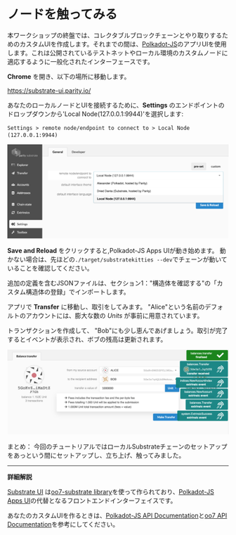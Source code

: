 ノードを触ってみる
===

本ワークショップの終盤では、コレクタブルブロックチェーンとやり取りするためのカスタムUIを作成します。それまでの間は、[Polkadot-JS](https://polkadot.js.org)のアプリUIを使用します。これは公開されているテストネットやローカル環境のカスタムノードに適応するように一般化されたインターフェースです。

**Chrome** を開き、以下の場所に移動します。

https://substrate-ui.parity.io/

あなたのローカルノードとUIを接続するために、**Settings** のエンドポイントのドロップダウンから'Local Node(127.0.0.1:9944)'を選択します:

```
Settings > remote node/endpoint to connect to > Local Node (127.0.0.1:9944)
```

![An image of the settings in Polkadot-JS Apps UI](../../0/assets/polkadot-js-settings.png)

**Save and Reload** をクリックすると,Polkadot-JS Apps UIが動き始めます。
動かない場合は、先ほどの`./target/substratekitties --dev`でチェーンが動いていることを確認してください。

追加の定義を含むJSONファイルは、セクション1："構造体を確認する"の「カスタム構造体の登録」でインポートします。

アプリで **Transfer** に移動し、取引をしてみます。 "Alice"という名前のデフォルトのアカウントには、膨大な数の *Units* が事前に用意されています。

トランザクションを作成して、 "Bob"にも少し恵んであげましょう。取引が完了するとイベントが表示され、ボブの残高は更新されます。

![First Transfer in Polkadot-JS Apps UI](../../0/assets/first-transfer.png)

まとめ：
今回のチュートリアルではローカルSubstrateチェーンのセットアップをあっという間にセットアップし、立ち上げ、触ってみました。

---
**詳細解説**

[Substrate UI](https://github.com/paritytech/substrate-ui) は[oo7-substrate library](https://github.com/paritytech/oo7/tree/master/packages/oo7-substrate)を使って作られており、[Polkadot-JS Apps UI](https://github.com/polkadot-js/apps)の代替となるフロントエンドインターフェイスです。

あなたのカスタムUIを作るときは、[Polkadot-JS API Documentation](https://polkadot.js.org/api/)と[oo7 API Documentation](https://paritytech.github.io/oo7/)を参考にしてください。

